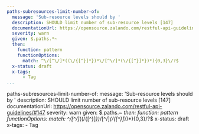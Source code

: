 ```yaml
---
paths-subresources-limit-number-of:
  message: 'Sub-resource levels should by '
  description: SHOULD limit number of sub-resource levels [147]
  documentationUrl: https://opensource.zalando.com/restful-api-guidelines/#147
  severity: warn
  given: $.paths.*~
  then:
    function: pattern
    functionOptions:
      match: ^\/[^\/]*((\/{[^}]*})*\/[^\/]*(\/{[^}]*})*){0,3}\/?$
  x-status: draft
  x-tags:
      - Tag         
...
```

paths-subresources-limit-number-of:
  message: 'Sub-resource levels should by '
  description: SHOULD limit number of sub-resource levels [147]
  documentationUrl: https://opensource.zalando.com/restful-api-guidelines/#147
  severity: warn
  given: $.paths.*~
  then:
    function: pattern
    functionOptions:
      match: ^\/[^\/]*((\/{[^}]*})*\/[^\/]*(\/{[^}]*})*){0,3}\/?$
  x-status: draft
  x-tags:
      - Tag           